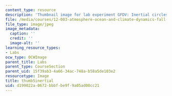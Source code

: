 ```yaml
---
content_type: resource
description: 'Thumbnail image for lab experiment GFDV: Inertial circles.'
file: /media/courses/12-003-atmosphere-ocean-and-climate-dynamics-fall-2008/d199022a0672bbbfbe9f9a05ad00cc21_thumb5inertial.jpg
file_type: image/jpeg
image_metadata:
  caption: ''
  credit: ''
  image-alt: ''
learning_resource_types:
- Labs
ocw_type: OCWImage
parent_title: Labs
parent_type: CourseSection
parent_uid: 15f39ab3-4a66-34ac-748a-b58a5de103e2
resourcetype: Image
title: thumb5inertial
uid: d199022a-0672-bbbf-be9f-9a05ad00cc21
---
```

